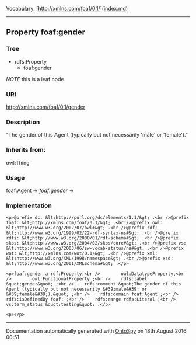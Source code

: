 Vocabulary: [http://xmlns.com/foaf/0.1/](index.md) 



---	
	




    


## Property foaf:gender


### Tree

* rdfs:Property
    * foaf:gender





*NOTE* this is a leaf node.


### URI
http://xmlns.com/foaf/0.1/gender

### Description
&quot;The gender of this Agent (typically but not necessarily &#39;male&#39; or &#39;female&#39;).&quot;


### Inherits from:
owl:Thing



### Usage


[foaf:Agent](class-4-foafagent.md) 
=&gt;&nbsp;_foaf:gender_&nbsp;=&gt;&nbsp;[](.md)

### Implementation
```
<p>@prefix dc: &lt;http://purl.org/dc/elements/1.1/&gt; .<br />@prefix foaf: &lt;http://xmlns.com/foaf/0.1/&gt; .<br />@prefix owl: &lt;http://www.w3.org/2002/07/owl#&gt; .<br />@prefix rdf: &lt;http://www.w3.org/1999/02/22-rdf-syntax-ns#&gt; .<br />@prefix rdfs: &lt;http://www.w3.org/2000/01/rdf-schema#&gt; .<br />@prefix skos: &lt;http://www.w3.org/2004/02/skos/core#&gt; .<br />@prefix vs: &lt;http://www.w3.org/2003/06/sw-vocab-status/ns#&gt; .<br />@prefix wot: &lt;http://xmlns.com/wot/0.1/&gt; .<br />@prefix xml: &lt;http://www.w3.org/XML/1998/namespace&gt; .<br />@prefix xsd: &lt;http://www.w3.org/2001/XMLSchema#&gt; .</p>

<p>foaf:gender a rdf:Property,<br />        owl:DatatypeProperty,<br />        owl:FunctionalProperty ;<br />    rdfs:label &quot;gender&quot; ;<br />    rdfs:comment &quot;The gender of this Agent (typically but not necessarily &#39;male&#39; or &#39;female&#39;).&quot; ;<br />    rdfs:domain foaf:Agent ;<br />    rdfs:isDefinedBy foaf: ;<br />    rdfs:range rdfs:Literal ;<br />    vs:term_status &quot;testing&quot; .</p>

<p></p>
```










---

Documentation automatically generated with [OntoSpy](http://ontospy.readthedocs.org/ "Open") on 18th August 2016 00:51